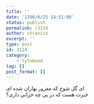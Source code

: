 ```yaml
---
title: ''
date: '1396/6/25 14:51:00'
status: publish
permalink: /3124
author: straxico
excerpt: ''
type: post
id: 3124
category:
    - tytomood
tag: []
post_format: []
---
```

ای گل شوخ که مغرور بهاران شده ای  
خبرت هست که در پی چه خزانی داری؟